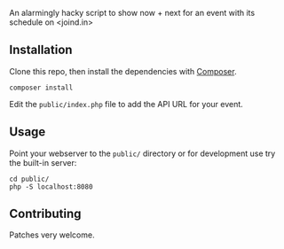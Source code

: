 An alarmingly hacky script to show now + next for an event with its schedule on <joind.in>

## Installation

Clone this repo, then install the dependencies with [Composer](https://getcomposer.org).

```
composer install
```

Edit the `public/index.php` file to add the API URL for your event.

## Usage

Point your webserver to the `public/` directory or for development use try the built-in server:

```
cd public/
php -S localhost:8080
```

## Contributing

Patches very welcome.
